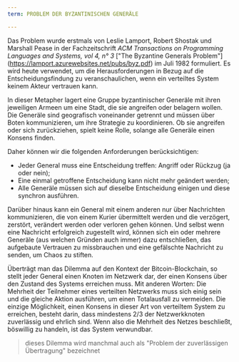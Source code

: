 ```yaml
---
term: PROBLEM DER BYZANTINISCHEN GENERÄLE

---
```

Das Problem wurde erstmals von Leslie Lamport, Robert Shostak und Marshall Pease in der Fachzeitschrift *ACM Transactions on Programming Languages and Systems, vol 4, n° 3* ["The Byzantine Generals Problem"] (https://lamport.azurewebsites.net/pubs/byz.pdf) im Juli 1982 formuliert. Es wird heute verwendet, um die Herausforderungen in Bezug auf die Entscheidungsfindung zu veranschaulichen, wenn ein verteiltes System keinem Akteur vertrauen kann.

In dieser Metapher lagert eine Gruppe byzantinischer Generäle mit ihren jeweiligen Armeen um eine Stadt, die sie angreifen oder belagern wollen. Die Generäle sind geografisch voneinander getrennt und müssen über Boten kommunizieren, um ihre Strategie zu koordinieren. Ob sie angreifen oder sich zurückziehen, spielt keine Rolle, solange alle Generäle einen Konsens finden.

Daher können wir die folgenden Anforderungen berücksichtigen:


- Jeder General muss eine Entscheidung treffen: Angriff oder Rückzug (ja oder nein);
- Eine einmal getroffene Entscheidung kann nicht mehr geändert werden;
- Alle Generäle müssen sich auf dieselbe Entscheidung einigen und diese synchron ausführen.

Darüber hinaus kann ein General mit einem anderen nur über Nachrichten kommunizieren, die von einem Kurier übermittelt werden und die verzögert, zerstört, verändert werden oder verloren gehen können. Und selbst wenn eine Nachricht erfolgreich zugestellt wird, können sich ein oder mehrere Generäle (aus welchen Gründen auch immer) dazu entschließen, das aufgebaute Vertrauen zu missbrauchen und eine gefälschte Nachricht zu senden, um Chaos zu stiften.

Überträgt man das Dilemma auf den Kontext der Bitcoin-Blockchain, so stellt jeder General einen Knoten im Netzwerk dar, der einen Konsens über den Zustand des Systems erreichen muss. Mit anderen Worten: Die Mehrheit der Teilnehmer eines verteilten Netzwerks muss sich einig sein und die gleiche Aktion ausführen, um einen Totalausfall zu vermeiden. Die einzige Möglichkeit, einen Konsens in dieser Art von verteiltem System zu erreichen, besteht darin, dass mindestens 2/3 der Netzwerkknoten zuverlässig und ehrlich sind. Wenn also die Mehrheit des Netzes beschließt, böswillig zu handeln, ist das System verwundbar.

> dieses Dilemma wird manchmal auch als "Problem der zuverlässigen Übertragung" bezeichnet